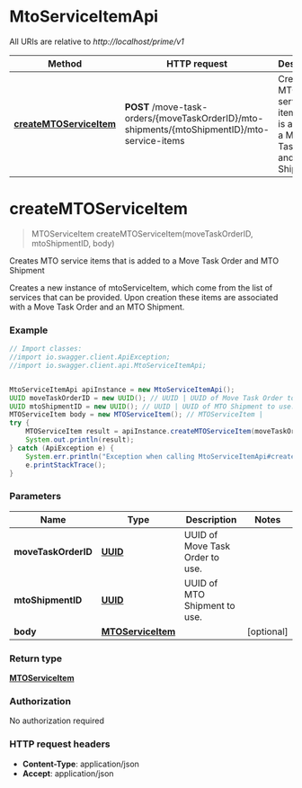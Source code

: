 # MtoServiceItemApi

All URIs are relative to *http://localhost/prime/v1*

Method | HTTP request | Description
------------- | ------------- | -------------
[**createMTOServiceItem**](MtoServiceItemApi.md#createMTOServiceItem) | **POST** /move-task-orders/{moveTaskOrderID}/mto-shipments/{mtoShipmentID}/mto-service-items | Creates MTO service items that is added to a Move Task Order and MTO Shipment


<a name="createMTOServiceItem"></a>
# **createMTOServiceItem**
> MTOServiceItem createMTOServiceItem(moveTaskOrderID, mtoShipmentID, body)

Creates MTO service items that is added to a Move Task Order and MTO Shipment

Creates a new instance of mtoServiceItem, which come from the list of services that can be provided. Upon creation these items are associated with a Move Task Order and an MTO Shipment. 

### Example
```java
// Import classes:
//import io.swagger.client.ApiException;
//import io.swagger.client.api.MtoServiceItemApi;


MtoServiceItemApi apiInstance = new MtoServiceItemApi();
UUID moveTaskOrderID = new UUID(); // UUID | UUID of Move Task Order to use.
UUID mtoShipmentID = new UUID(); // UUID | UUID of MTO Shipment to use.
MTOServiceItem body = new MTOServiceItem(); // MTOServiceItem | 
try {
    MTOServiceItem result = apiInstance.createMTOServiceItem(moveTaskOrderID, mtoShipmentID, body);
    System.out.println(result);
} catch (ApiException e) {
    System.err.println("Exception when calling MtoServiceItemApi#createMTOServiceItem");
    e.printStackTrace();
}
```

### Parameters

Name | Type | Description  | Notes
------------- | ------------- | ------------- | -------------
 **moveTaskOrderID** | [**UUID**](.md)| UUID of Move Task Order to use. |
 **mtoShipmentID** | [**UUID**](.md)| UUID of MTO Shipment to use. |
 **body** | [**MTOServiceItem**](MTOServiceItem.md)|  | [optional]

### Return type

[**MTOServiceItem**](MTOServiceItem.md)

### Authorization

No authorization required

### HTTP request headers

 - **Content-Type**: application/json
 - **Accept**: application/json

